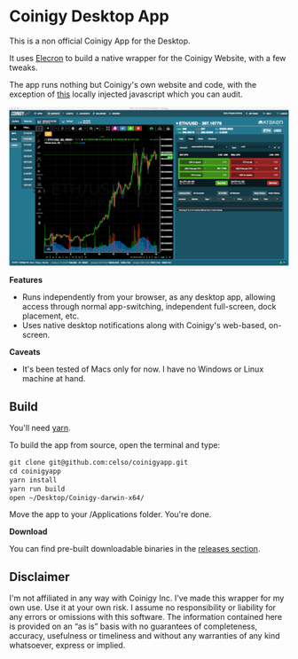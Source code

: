 # Coinigy Desktop App

This is a non official Coinigy App for the Desktop.

It uses [Elecron][2] to build a native wrapper for the Coinigy Website, with a few tweaks.

The app runs nothing but Coinigy's own website and code, with the exception of [this][3] locally injected javascript which you can audit.

![Coinigy](https://raw.githubusercontent.com/celso/coinigyapp/master/assets/screenshot.png)

**Features**

 * Runs independently from your browser, as any desktop app, allowing access through normal app-switching, independent full-screen, dock placement, etc.
 * Uses native desktop notifications along with Coinigy's web-based, on-screen.

**Caveats**

 * It's been tested of Macs only for now. I have no Windows or Linux machine at hand.

## Build

You'll need [yarn][5].

To build the app from source, open the terminal and type:

```
git clone git@github.com:celso/coinigyapp.git
cd coinigyapp
yarn install
yarn run build
open ~/Desktop/Coinigy-darwin-x64/
```

Move the app to your /Applications folder. You're done.

**Download**

You can find pre-built downloadable binaries in the [releases section][4].

## Disclaimer

I'm not affiliated in any way with Coinigy Inc. I've made this wrapper for my own use. Use it at your own risk. I assume no responsibility or liability for any errors or omissions with this software. The information contained here is provided on an “as is” basis with no guarantees of completeness, accuracy, usefulness or timeliness and without any warranties of any kind whatsoever, express or implied.

[2]: https://electron.atom.io/
[3]: https://github.com/celso/coinigyapp/blob/master/inject.js
[4]: https://github.com/celso/coinigyapp/releases
[5]: https://yarnpkg.com/
